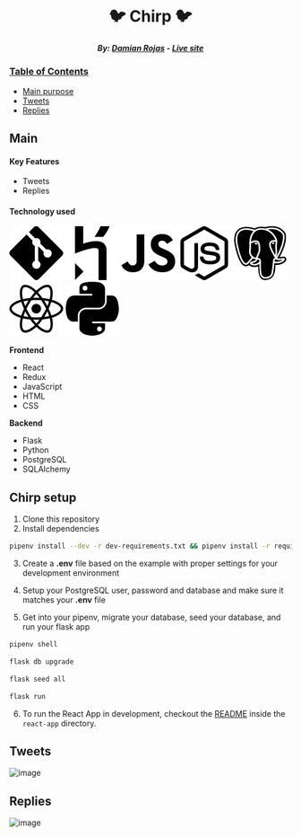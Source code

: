 <h1 align="center">🐦 Chirp 🐦</h1>

<h5 align="center">  By:  <a href="https://github.com/JayDrojas">Damian Rojas</a> - <a href="https://app-chirp-jd.herokuapp.com/login"><i>Live site</i></h5>

### Table of Contents
- [Main purpose](#main)
- [Tweets](#tweets)
- [Replies](#replies)

## Main

#### Key Features
- Tweets
- Replies

#### Technology used

![alt text](https://github.com/Workshape/tech-icons/blob/master/icons/git.svg)
![alt text](https://github.com/Workshape/tech-icons/blob/master/icons/heroku.svg)
![alt text](https://github.com/Workshape/tech-icons/blob/master/icons/javascript.svg)
![alt text](https://github.com/Workshape/tech-icons/blob/master/icons/nodejs.svg)
![alt text](https://github.com/Workshape/tech-icons/blob/master/icons/postgres.svg)
![alt text](https://github.com/Workshape/tech-icons/blob/master/icons/react.svg)
![alt text](https://github.com/Workshape/tech-icons/blob/master/icons/python.svg)

**Frontend**
- React
- Redux
- JavaScript
- HTML
- CSS

**Backend**
- Flask
- Python
- PostgreSQL
- SQLAlchemy
  
## Chirp setup
1. Clone this repository 
2. Install dependencies 
  
  ```bash
  pipenv install --dev -r dev-requirements.txt && pipenv install -r requirements.txt
  ```
3. Create a **.env** file based on the example with proper settings for your
   development environment
4. Setup your PostgreSQL user, password and database and make sure it matches your **.env** file

5. Get into your pipenv, migrate your database, seed your database, and run your flask app

  ```bash
  pipenv shell
  ```

  ```bash
  flask db upgrade
  ```

  ```bash
  flask seed all
  ```

  ```bash
  flask run
  ```
6. To run the React App in development, checkout the [README](./react-app/README.md) inside the `react-app` directory.
  
## Tweets
![image](https://user-images.githubusercontent.com/86801740/169848226-01b47bd7-6108-4d5c-9cc5-6ebfb503907b.png)

## Replies
![image](https://user-images.githubusercontent.com/86801740/169848345-fdf18e3b-51b9-4f56-89dd-2ca48e6b55d4.png)

